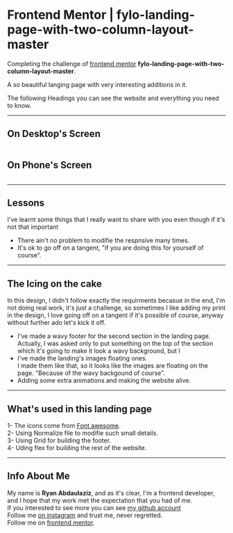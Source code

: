 # Frontend Mentor | fylo-landing-page-with-two-column-layout-master
Completing the challenge of [frontend mentor]() **fylo-landing-page-with-two-column-layout-master**.

A so beautiful langing page with very interesting additions in it.

The following Headings you can see the website and everything you need to know.
___
## On Desktop's Screen
<img src=""/>

## On Phone's Screen
<img src=""/>

___
## Lessons
I've learnt some things that I really want to share with you even though if it's not that important
- There ain't no problem to modifie the respnsive many times.
- It's ok to go off on a tangent, "if you are doing this for yourself of course".
___
## The Icing on the cake
In this design, I didn't follow exactly the requirments becasue in the end, I'm not doing real work, it's just a challenge, so sometimes I like adding my print in the design, I love going off on a tangent if it's possible of course, anyway without further ado let's kick it off.
- I've made a wavy footer for the second section in the landing page.  
  Actually, I was asked only to put something on the top of the section which it's going to make it look a wavy background, but I 
- I've made the landing's images floating ones.  
  I made them like that, so it looks like the images are floating on the page. "Because of the wavy backgound of course".
- Adding some extra animations and making the website alive.
___
## What's used in this landing page
1- The icons come from [Font awesome]().  
2- Using Normalize file to modifie such small details.  
3- Using Grid for building the footer.  
4- Uding flex for building the rest of the website.  
___
## Info About Me
My name is **Ryan Abdaulaziz**, and as it's clear, I'm a frontend developer, and I hope that my work met the expectation that you had of me.  
If you interested to see more you can see [my github account](https://github.com/RyanAbdaul)  
Follow me [on instagram](https://www.instagram.com/ryan.abdaul/) and trust me, never regretted.  
Follow me on [frontend mentor](https://www.frontendmentor.io/profile/RyanAbdaul).  